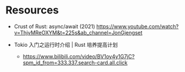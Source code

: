 # Resources

- Crust of Rust: async/await (2021)
  https://www.youtube.com/watch?v=ThjvMReOXYM&t=225s&ab_channel=JonGjengset

- Tokio 入门之运行时介绍 | Rust 培养提高计划
  - https://www.bilibili.com/video/BV1oy4y1G7jC?spm_id_from=333.337.search-card.all.click
